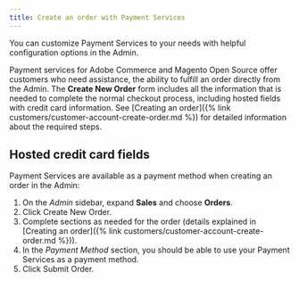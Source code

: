 ```yaml
---
title: Create an order with Payment Services
---
```


You can customize Payment Services to your needs with helpful configuration options in the Admin.

Payment services for Adobe Commerce and Magento Open Source offer customers who need assistance, the ability to fulfill an order directly from the Admin. The **Create New Order** form includes all the information that is needed to complete the normal checkout process, including hosted fields with credit card information. See [Creating an order]({% link customers/customer-account-create-order.md %}) for detailed information about the required steps.

## Hosted credit card fields

Payment Services are available as a payment method when creating an order in the Admin:

1. On the _Admin_ sidebar, expand **Sales** and choose **Orders**.
1. Click <span class="btn">Create New Order</span>.
1. Complete sections as needed for the order (details explained in [Creating an order]({% link customers/customer-account-create-order.md %})).
1. In the _Payment Method_ section, you should be able to use your Payment Services as a payment method.
1. Click <span class="btn">Submit Order</span>.
